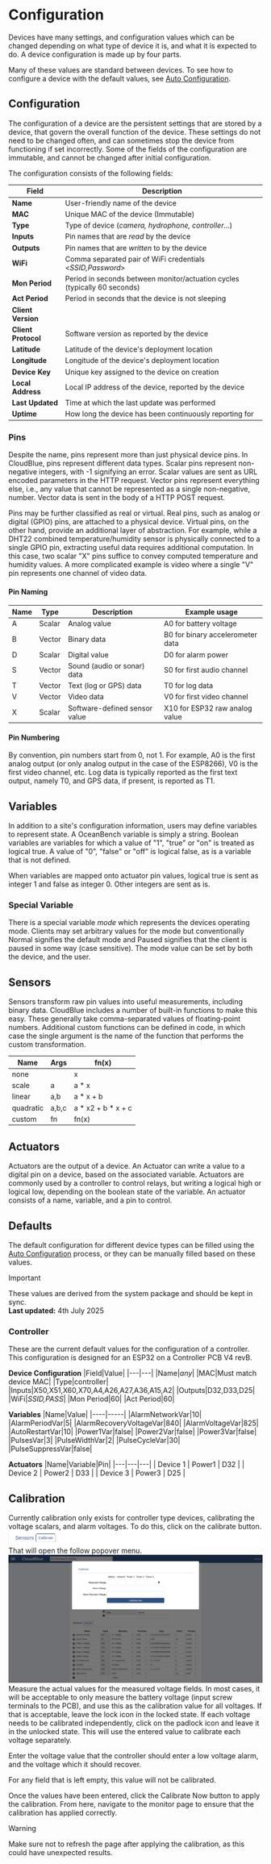 # Configuration

Devices have many settings, and configuration values which can be changed depending on what type of device it is, and what it is expected to do. A device configuration is made up by four parts.

Many of these values are standard between devices. To see how to configure a device with the default values, see [Auto Configuration](/oceanbench/autoconfiguration).

## Configuration

The configuration of a device are the persistent settings that are stored by a device, that govern the overall function of the device. These settings do not need to be changed often, and can sometimes stop the device from functioning if set incorrectly. Some of the fields of the configuration are immutable, and cannot be changed after initial configuration.

The configuration consists of the following fields:

|Field|Description|
|---| ---|
|**Name**|User-friendly name of the device|
|**MAC**|Unique MAC of the device (Immutable)|
|**Type**|Type of device (_camera, hydrophone, controller..._)|
|**Inputs**|Pin names that are _read_ by the device|
|**Outputs**|Pin names that are _written_ to by the device|
|**WiFi**|Comma separated pair of WiFi credentials <_SSID,Password_>|
|**Mon Period**|Period in seconds between monitor/actuation cycles (typically 60 seconds)|
|**Act Period**|Period in seconds that the device is not sleeping|
|**Client Version**||
|**Client Protocol**|Software version as reported by the device|
|**Latitude**|Latitude of the device's deployment location|
|**Longitude**|Longitude of the device's deployment location|
|**Device Key**|Unique key assigned to the device on creation|
|**Local Address**|Local IP address of the device, reported by the device|
|**Last Updated**|Time at which the last update was performed|
|**Uptime**|How long the device has been continuously reporting for|

### Pins

Despite the name, pins represent more than just physical device pins. In CloudBlue, pins represent different data types. Scalar pins represent non-negative integers, with -1 signifying an error. Scalar values are sent as URL encoded parameters in the HTTP request. Vector pins represent everything else, i.e., any value that cannot be represented as a single non-negative, number. Vector data is sent in the body of a HTTP POST request.

Pins may be further classified as real or virtual. Real pins, such as analog or digital (GPIO) pins, are attached to a physical device. Virtual pins, on the other hand, provide an additional layer of abstraction. For example, while a DHT22 combined temperature/humidity sensor is physically connected to a single GPIO pin, extracting useful data requires additional computation. In this case, two scalar "X" pins suffice to convey computed temperature and humidity values. A more complicated example is video where a single "V" pin represents one channel of video data.

#### Pin Naming

| Name | Type | Description | Example usage |
|---| ---|---|---|
| A | Scalar | Analog value | A0 for battery voltage |
| B | Vector | Binary data | B0 for binary accelerometer data |
| D | Scalar | Digital value | D0 for alarm power |
| S | Vector | Sound (audio or sonar) data | S0 for first audio channel |
| T | Vector | Text (log or GPS) data | T0 for log data |
| V | Vector | Video data | V0 for first video channel |
| X | Scalar | Software-defined sensor value | X10 for ESP32 raw analog value |

#### Pin Numbering
By convention, pin numbers start from 0, not 1. For example, A0 is the first analog output (or only analog output in the case of the ESP8266), V0 is the first video channel, etc. Log data is typically reported as the first text output, namely T0, and GPS data, if present, is reported as T1.

## Variables

In addition to a site's configuration information, users may define variables to represent state. A OceanBench variable is simply a string. Boolean variables are variables for which a value of "1", "true" or "on" is treated as logical true. A value of "0", "false" or "off" is logical false, as is a variable that is not defined.

When variables are mapped onto actuator pin values, logical true is sent as integer 1 and false as integer 0. Other integers are sent as is.

### Special Variable

There is a special variable _mode_ which represents the devices operating mode. Clients may set arbitrary values for the mode but conventionally Normal signifies the default mode and Paused signifies that the client is paused in some way (case sensitive). The mode value can be set by both the device, and the user.

## Sensors

Sensors transform raw pin values into useful measurements, including binary data. CloudBlue includes a number of built-in functions to make this easy. These generally take comma-separated values of floating-point numbers. Additional custom functions can be defined in code, in which case the single argument is the name of the function that performs the custom transformation.

|Name|Args|fn(x)|
|---|---|---|
|none||x|
|scale|a|a * x|
|linear|a,b|a * x + b|
|quadratic|a,b,c|a * x2 + b * x + c|
|custom|fn|fn(x)|

## Actuators

Actuators are the output of a device. An Actuator can write a value to a digital pin on a device, based on the associated variable. Actuators are commonly used by a controller to control relays, but writing a logical high or logical low, depending on the boolean state of the variable. An actuator consists of a name, variable, and a pin to control.

## Defaults

The default configuration for different device types can be filled using the [Auto Configuration](/oceanbench/autoconfiguraion) process, or they can be manually filled based on these values.
> [!IMPORTANT]
> These values are derived from the system package and should be kept in sync.\
> **Last updated:** 4th July 2025

### Controller

These are the current default values for the configuration of a controller. This configuration is designed for an ESP32 on a Controller PCB V4 revB.

**Device Configuration**
|Field|Value|
|---|---|
|Name|_any_|
|MAC|Must match device MAC|
|Type|controller|
|Inputs|X50,X51,X60,X70,A4,A26,A27,A36,A15,A2|
|Outputs|D32,D33,D25|
|WiFi|_SSID,PASS_|
|Mon Period|60|
|Act Period|60|


**Variables**
|Name|Value|
|----|-----|
|AlarmNetworkVar|10|
|AlarmPeriodVar|5|
|AlarmRecoveryVoltageVar|840|
|AlarmVoltageVar|825|
|AutoRestartVar|10|
|Power1Var|false|
|Power2Var|false|
|Power3Var|false|
|PulsesVar|3|
|PulseWidthVar|2|
|PulseCycleVar|30|
|PulseSuppressVar|false|

**Actuators**
|Name|Variable|Pin|
|---|---|---|
| Device 1 | Power1 | D32 |
| Device 2 | Power2 | D33 |
| Device 3 | Power3 | D25 |

## Calibration

Currently calibration only exists for controller type devices, calibrating the voltage scalars, and alarm voltages. To do this, click on the calibrate button.
![Calibrate Controller](../images/device-calibrate.png)
That will open the follow popover menu.
![Calibration Popover](../images/device-calibrate-popover.png)
Measure the actual values for the measured voltage fields. In most cases, it will be acceptable to only measure the battery voltage (input screw terminals to the PCB), and use this as the calibration value for all voltages. If that is acceptable, leave the lock icon in the locked state. If each voltage needs to be calibrated independently, click on the padlock icon and leave it in the unlocked state. This will use the entered value to calibrate each voltage separately.

Enter the voltage value that the controller should enter a low voltage alarm, and the voltage which it should recover.

For any field that is left empty, this value will not be calibrated.

Once the values have been entered, click the Calibrate Now button to apply the calibration. From here, navigate to the monitor page to ensure that the calibration has applied correctly.

> [!WARNING]
> Make sure not to refresh the page after applying the calibration, as this could have unexpected results.
